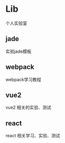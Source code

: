 # Lib
个人实验室

## jade
实验jade模板

## webpack
webpack学习教程

## vue2
vue2 相关的实验、测试

## react
react 相关学习、实验、测试